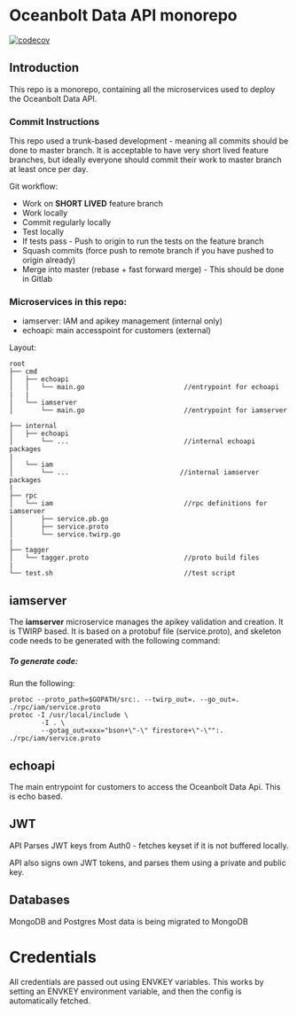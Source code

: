 # Oceanbolt Data API monorepo
[![codecov](https://codecov.io/gl/oceanbolt/iamserver/branch/master/graph/badge.svg?token=i8vFzG5tBo)](https://codecov.io/gl/oceanbolt/iamserver)


## Introduction

This repo is a monorepo, containing all the microservices used to deploy the Oceanbolt Data API.

### Commit Instructions

This repo used a trunk-based development - meaning all commits should be done to master branch.
It is acceptable to have very short lived feature branches, but ideally everyone should commit their work to master branch at least once per day.

Git workflow:
- Work on **SHORT LIVED** feature branch
- Work locally
- Commit regularly locally
- Test locally
- If tests pass - Push to origin to run the tests on the feature branch
- Squash commits (force push to remote branch if you have pushed to origin already)
- Merge into master (rebase + fast forward merge) - This should be done in Gitlab


### Microservices in this repo:
- iamserver: IAM and apikey management (internal only)
- echoapi: main accesspoint for customers (external)

Layout:

```
root
├── cmd
│   ├── echoapi
│   │   └── main.go                         //entrypoint for echoapi
|   |
│   └── iamserver
│       └── main.go                         //entrypoint for iamserver

├── internal
│   ├── echoapi
│       └── ...                             //internal echoapi packages
|
│   └── iam
│       └── ...                            //internal iamserver packages
|
├── rpc 
│   └── iam                                 //rpc definitions for iamserver
│       ├── service.pb.go
│       ├── service.proto
│       └── service.twirp.go
|
├── tagger
│   └── tagger.proto                        //proto build files
|
└── test.sh                                 //test script

```

## iamserver
The **iamserver** microservice manages the apikey validation and creation. It is TWIRP based.
It is based on a protobuf file (service.proto), and skeleton code needs to be generated with the following command:
 
##### To generate code:
Run the following:

```shell script
protoc --proto_path=$GOPATH/src:. --twirp_out=. --go_out=. ./rpc/iam/service.proto
protoc -I /usr/local/include \
        -I . \
        --gotag_out=xxx="bson+\"-\" firestore+\"-\"":. ./rpc/iam/service.proto
```


## echoapi

The main entrypoint for customers to access the Oceanbolt Data Api. This is echo based.


## JWT 

API Parses JWT keys from Auth0 - fetches keyset if it is not buffered locally.

API also signs own JWT tokens, and parses them using a private and public key.

## Databases

MongoDB and Postgres
Most data is being migrated to MongoDB


# Credentials

All credentials are passed out using ENVKEY variables. This works by setting an ENVKEY environment variable, and then the config is automatically fetched.

